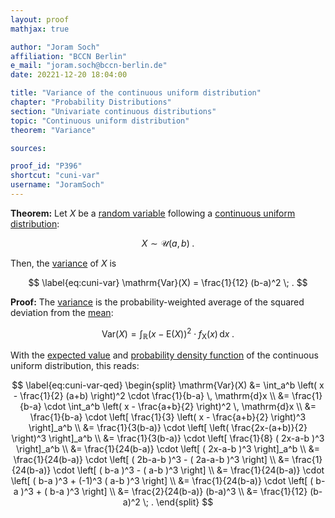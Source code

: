 ```yaml
---
layout: proof
mathjax: true

author: "Joram Soch"
affiliation: "BCCN Berlin"
e_mail: "joram.soch@bccn-berlin.de"
date: 20221-12-20 18:04:00

title: "Variance of the continuous uniform distribution"
chapter: "Probability Distributions"
section: "Univariate continuous distributions"
topic: "Continuous uniform distribution"
theorem: "Variance"

sources:

proof_id: "P396"
shortcut: "cuni-var"
username: "JoramSoch"
---
```



**Theorem:** Let $X$ be a [random variable](/D/rvar) following a [continuous uniform distribution](/D/cuni):

$$ \label{eq:cuni}
X \sim \mathcal{U}(a, b) \; .
$$

Then, the [variance](/D/var) of $X$ is

$$ \label{eq:cuni-var}
\mathrm{Var}(X) = \frac{1}{12} (b-a)^2 \; .
$$


**Proof:** The [variance](/D/var) is the probability-weighted average of the squared deviation from the [mean](/D/mean):

$$ \label{eq:var}
\mathrm{Var}(X) = \int_{\mathbb{R}} (x - \mathrm{E}(X))^2 \cdot f_\mathrm{X}(x) \, \mathrm{d}x \; .
$$

With the [expected value](/P/cuni-mean) and [probability density function](/P/cuni-pdf) of the continuous uniform distribution, this reads:

$$ \label{eq:cuni-var-qed}
\begin{split}
\mathrm{Var}(X) &= \int_a^b \left( x - \frac{1}{2} (a+b) \right)^2 \cdot \frac{1}{b-a} \, \mathrm{d}x \\
&= \frac{1}{b-a} \cdot \int_a^b \left( x - \frac{a+b}{2} \right)^2 \, \mathrm{d}x \\
&= \frac{1}{b-a} \cdot \left[ \frac{1}{3} \left( x - \frac{a+b}{2} \right)^3 \right]_a^b \\
&= \frac{1}{3(b-a)} \cdot \left[ \left( \frac{2x-(a+b)}{2} \right)^3 \right]_a^b \\
&= \frac{1}{3(b-a)} \cdot \left[ \frac{1}{8} ( 2x-a-b )^3 \right]_a^b \\
&= \frac{1}{24(b-a)} \cdot \left[ ( 2x-a-b )^3 \right]_a^b \\
&= \frac{1}{24(b-a)} \cdot \left[ ( 2b-a-b )^3 - ( 2a-a-b )^3 \right] \\
&= \frac{1}{24(b-a)} \cdot \left[ ( b-a )^3 - ( a-b )^3 \right] \\
&= \frac{1}{24(b-a)} \cdot \left[ ( b-a )^3 + (-1)^3 ( a-b )^3 \right] \\
&= \frac{1}{24(b-a)} \cdot \left[ ( b-a )^3 + ( b-a )^3 \right] \\
&= \frac{2}{24(b-a)} (b-a)^3 \\
&= \frac{1}{12} (b-a)^2 \; .
\end{split}
$$